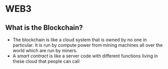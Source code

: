 # WEB3

## What is the Blockchain?
- The blockchain is like a cloud system that is owned by no one in particular. It is run by compute power from mining machines all over the world which are run by miners.
- A _smart contract_ is like a server code with different functions living in these cloud that people can call